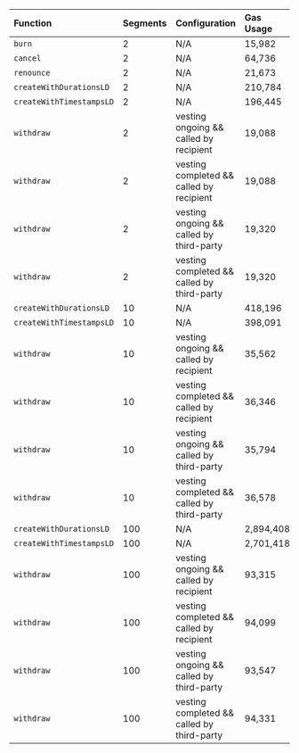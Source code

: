 | Function                 | Segments | Configuration                              | Gas Usage |
| :----------------------- | :------- | :----------------------------------------- | :-------- |
| `burn`                   | 2        | N/A                                        | 15,982    |
| `cancel`                 | 2        | N/A                                        | 64,736    |
| `renounce`               | 2        | N/A                                        | 21,673    |
| `createWithDurationsLD`  | 2        | N/A                                        | 210,784   |
| `createWithTimestampsLD` | 2        | N/A                                        | 196,445   |
| `withdraw`               | 2        | vesting ongoing && called by recipient     | 19,088    |
| `withdraw`               | 2        | vesting completed && called by recipient   | 19,088    |
| `withdraw`               | 2        | vesting ongoing && called by third-party   | 19,320    |
| `withdraw`               | 2        | vesting completed && called by third-party | 19,320    |
| `createWithDurationsLD`  | 10       | N/A                                        | 418,196   |
| `createWithTimestampsLD` | 10       | N/A                                        | 398,091   |
| `withdraw`               | 10       | vesting ongoing && called by recipient     | 35,562    |
| `withdraw`               | 10       | vesting completed && called by recipient   | 36,346    |
| `withdraw`               | 10       | vesting ongoing && called by third-party   | 35,794    |
| `withdraw`               | 10       | vesting completed && called by third-party | 36,578    |
| `createWithDurationsLD`  | 100      | N/A                                        | 2,894,408 |
| `createWithTimestampsLD` | 100      | N/A                                        | 2,701,418 |
| `withdraw`               | 100      | vesting ongoing && called by recipient     | 93,315    |
| `withdraw`               | 100      | vesting completed && called by recipient   | 94,099    |
| `withdraw`               | 100      | vesting ongoing && called by third-party   | 93,547    |
| `withdraw`               | 100      | vesting completed && called by third-party | 94,331    |
